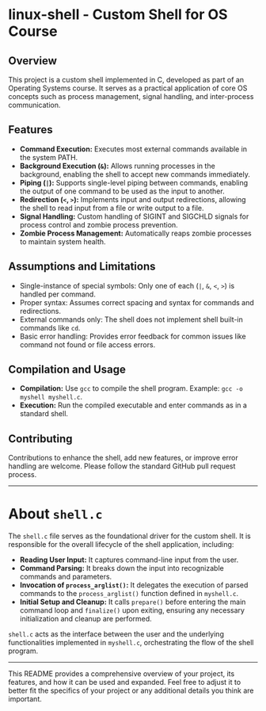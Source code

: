 # linux-shell - Custom Shell for OS Course

## Overview
This project is a custom shell implemented in C, developed as part of an Operating Systems course. It serves as a practical application of core OS concepts such as process management, signal handling, and inter-process communication.

## Features
- **Command Execution:** Executes most external commands available in the system PATH.
- **Background Execution (`&`):** Allows running processes in the background, enabling the shell to accept new commands immediately.
- **Piping (`|`):** Supports single-level piping between commands, enabling the output of one command to be used as the input to another.
- **Redirection (`<`, `>`):** Implements input and output redirections, allowing the shell to read input from a file or write output to a file.
- **Signal Handling:** Custom handling of SIGINT and SIGCHLD signals for process control and zombie process prevention.
- **Zombie Process Management:** Automatically reaps zombie processes to maintain system health.

## Assumptions and Limitations
- Single-instance of special symbols: Only one of each (`|`, `&`, `<`, `>`) is handled per command.
- Proper syntax: Assumes correct spacing and syntax for commands and redirections.
- External commands only: The shell does not implement shell built-in commands like `cd`.
- Basic error handling: Provides error feedback for common issues like command not found or file access errors.

## Compilation and Usage
- **Compilation:** Use `gcc` to compile the shell program. Example: `gcc -o myshell myshell.c`.
- **Execution:** Run the compiled executable and enter commands as in a standard shell.

## Contributing
Contributions to enhance the shell, add new features, or improve error handling are welcome. Please follow the standard GitHub pull request process.

---

# About `shell.c`
The `shell.c` file serves as the foundational driver for the custom shell. It is responsible for the overall lifecycle of the shell application, including:

- **Reading User Input:** It captures command-line input from the user.
- **Command Parsing:** It breaks down the input into recognizable commands and parameters.
- **Invocation of `process_arglist()`:** It delegates the execution of parsed commands to the `process_arglist()` function defined in `myshell.c`.
- **Initial Setup and Cleanup:** It calls `prepare()` before entering the main command loop and `finalize()` upon exiting, ensuring any necessary initialization and cleanup are performed.

`shell.c` acts as the interface between the user and the underlying functionalities implemented in `myshell.c`, orchestrating the flow of the shell program.

---

This README provides a comprehensive overview of your project, its features, and how it can be used and expanded. Feel free to adjust it to better fit the specifics of your project or any additional details you think are important.
